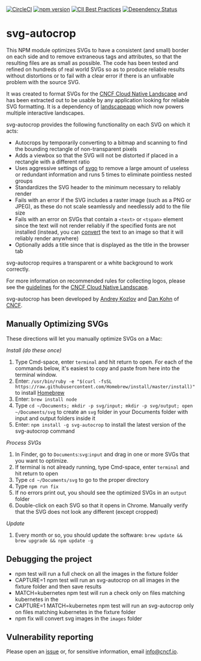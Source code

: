 [![CircleCI](https://img.shields.io/circleci/project/github/cncf/svg-autocrop/master.svg?logo=circleci)](https://circleci.com/gh/cncf/svg-autocrop) [![npm version](https://img.shields.io/npm/v/svg-autocrop.svg)](https://www.npmjs.com/package/svg-autocrop) [![CII Best Practices](https://bestpractices.coreinfrastructure.org/projects/2450/badge)](https://bestpractices.coreinfrastructure.org/projects/2450) [![Dependency Status](https://img.shields.io/david/cncf/svg-autocrop.svg?style=flat-square)](https://david-dm.org/cncf/svg-autocrop)

# svg-autocrop

This NPM module optimizes SVGs to have a consistent (and small) border on each side
and to remove extraneous tags and attributes, so that the resulting files are as small
as possible. The code has been tested and refined on hundreds of real world SVGs so as
to produce reliable results without distortions or to fail with a clear error if there
is an unfixable problem with the source SVG.

It was created to format SVGs for the [CNCF Cloud Native Landscape](https://landscape.cncf.io)
and has been extracted out to be usable by any application looking for reliable SVG
formatting. It is a dependency of [landscapeapp](https://github.com/cncf/landscapeapp)
which now powers multiple interactive landscapes.

svg-autocrop provides the following functionality on each SVG on which it acts:
* Autocrops by temporarily converting to a bitmap and scanning to find the bounding rectangle of
non-transparent pixels
* Adds a viewbox so that the SVG will not be distorted if placed in a rectangle with
a different ratio
* Uses aggressive settings of [svgo](https://github.com/svg/svgo) to remove a large
amount of useless or redundant information and runs 5 times to eliminate pointless nested groups
* Standardizes the SVG header to the minimum necessary to reliably render
* Fails with an error if the SVG includes a raster image (such as a PNG or JPEG), as
these do not scale seamlessly and needlessly add to the file size
* Fails with an error on SVGs that contain a `<text>` or `<tspan>` element since the
text will not render reliably if the specified fonts are not installed (instead, you
can [convert](https://github.com/cncf/landscape#proper-svgs) the text to an image so that
it will reliably render anywhere)
* Optionally adds a title since that is displayed as the title in the browser tab

svg-autocrop requires a transparent or a white background to work correctly.

For more information on recommended rules for collecting logos, please see the [guidelines](https://github.com/cncf/landscape#logos) for the [CNCF Cloud Native Landscape](https://landscape.cncf.io).

svg-autocrop has been developed by [Andrey Kozlov](https://github.com/ZeusTheTrueGod) and [Dan Kohn](https://www.dankohn.com) of [CNCF](https://www.cncf.io).

## Manually Optimizing SVGs

These directions will let you manually optimize SVGs on a Mac:

*Install (do these once)*
1. Type Cmd-space, enter `terminal` and hit return to open. For each of the commands below, it's easiest to copy and paste from here into the terminal window.
1. Enter: `/usr/bin/ruby -e "$(curl -fsSL https://raw.githubusercontent.com/Homebrew/install/master/install)"` to install [Homebrew](https://brew.sh/)
1. Enter: `brew install node`
1. Type `cd ~/Documents; mkdir -p svg/input; mkdir -p svg/output; open ~/Documents/svg` to create an `svg` folder in your Documents folder with input and output folders inside it
1. Enter: `npm install -g svg-autocrop` to install the latest version of the svg-autocrop command

*Process SVGs*
1. In Finder, go to `Documents`:`svg`:`input` and drag in one or more SVGs that you want to optimize.
1. If terminal is not already running, type Cmd-space, enter `terminal` and hit return to open
1. Type `cd ~/Documents/svg` to go to the proper directory
1. Type `npm run fix`
1. If no errors print out, you should see the optimized SVGs in an `output` folder
1. Double-click on each SVG so that it opens in Chrome. Manually verify that the SVG does not look any different (except cropped)

*Update*
1. Every month or so, you should update the software: `brew update && brew upgrade && npm update -g`
    
## Debugging the project
* npm test will run a full check on all the images in the fixture folder
* CAPTURE=1 npm test will run an svg-autocrop on all images in the fixture
folder and then save results
* MATCH=kubernetes npm test will run a check only on files matching kubernetes in the
* CAPTURE=1 MATCH=kubernetes npm test will run an svg-autocrop only on files matching kubernetes in the
fixture folder
* npm fix will convert svg images in the `images` folder


## Vulnerability reporting

Please open an [issue](https://github.com/cncf/svg-autocrop/issues/new) or, for sensitive information, email info@cncf.io.
